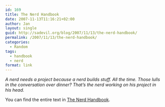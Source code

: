```yaml
---
id: 169
title: The Nerd Handbook
date: 2007-11-13T11:16:21+02:00
author: Jan
layout: single
guid: http://sadevil.org/blog/2007/11/13/the-nerd-handbook/
permalink: /2007/11/13/the-nerd-handbook/
categories:
  - Random
tags:
  - handbook
  - nerd
format: link
---
```

_A nerd needs a project because a nerd builds stuff. All the time. Those lulls in the conversation over dinner? That&#8217;s the nerd working on his project in his head._

You can find the entire text in <a href="http://randsinrepose.com/archives/the-nerd-handbook/" target="_blank">The Nerd Handbook</a>.